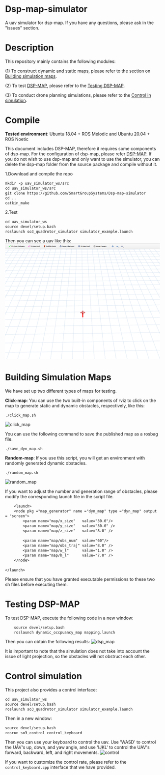 # Dsp-map-simulator
A uav simulator for dsp-map. If you have any questions, please ask in the "issues" section.

# Description
This repository mainly contains the following modules: 

(1) To construct dynamic and static maps, please refer to the section on [Building simulation maps](#building-simulation-maps). 

(2) To test [DSP-MAP](https://github.com/g-ch/DSP-map), please refer to the [Testing DSP-MAP](#testing-dsp-map). 

(3) To conduct drone planning simulations, please refer to the [Control in simulation](#control-simulation).


# Compile
__Tested environment__: Ubuntu 18.04 + ROS Melodic and Ubuntu 20.04 + ROS Noetic

This document includes DSP-MAP, therefore it requires some components of dsp-map. For the configuration of dsp-map, please refer [DSP-MAP](https://github.com/g-ch/DSP-map). If you do not wish to use dsp-map and only want to use the simulator, you can delete the dsp-map folder from the source package and compile without it.

1.Download and compile the repo

```
mkdir -p uav_simulator_ws/src
cd uav_simulator_ws/src
git clone https://github.com/SmartGroupSystems/Dsp-map-simulator
cd ..
catkin_make
```

2.Test

```
cd uav_simulator_ws
source devel/setup.bash
roslaunch so3_quadrotor_simulator simulator_example.launch
```

Then you can see a uav like this:
![simulator](fig/simulator.png)


# Building Simulation Maps
We have set up two different types of maps for testing. 

__Click-map__: You can use the two built-in components of rviz to click on the map to generate static and dynamic obstacles, respectively, like this:

```
./click_map.sh
```

![click_map](fig/click_map.gif)

You can use the following command to save the published map as a rosbag file.

```
./save_dyn_map.sh
```

__Random-map__: If you use this script, you will get an environment with randomly generated dynamic obstacles.

```
./random_map.sh
```


![random_map](fig/random_map.gif)

If you want to adjust the number and generation range of obstacles, please modify the corresponding launch file in the script file.

```
    <launch>
    <node pkg ="map_generator" name ="dyn_map" type ="dyn_map" output = "screen">
        <param name="map/x_size"   value="30.0"/>
        <param name="map/y_size"   value="30.0" />
        <param name="map/z_size"   value="8.0" />

        <param name="map/obs_num"  value="60"/>
        <param name="map/obs_traj" value="8.0" />
        <param name="map/w_l"      value="1.0" />
        <param name="map/h_l"      value="7.0" />
    </node>
 
</launch>
```

Please ensure that you have granted executable permissions to these two sh files before executing them.

# Testing DSP-MAP

To test DSP-MAP, execute the following code in a new window:

```
    source devel/setup.bash 
    roslaunch dynamic_occpuancy_map mapping.launch 
```

Then you can obtain the following results:
![dsp_map](fig/dsp_map.gif)

It is important to note that the simulation does not take into account the issue of light projection, so the obstacles will not obstruct each other.

# Control simulation
This project also provides a control interface:

```
cd uav_simulator_ws
source devel/setup.bash
roslaunch so3_quadrotor_simulator simulator_example.launch
```

Then in a new window:
 
```
source devel/setup.bash
rosrun so3_control control_keyboard 
```

Then you can use your keyboard to control the uav. Use 'WASD' to control the UAV's up, down, and yaw angle, and use 'IJKL' to control the UAV's forward, backward, left, and right movements.
![control](fig/control.gif)

If you want to customize the control rate, please refer to the ```control_keyboard.cpp``` interface that we have provided.